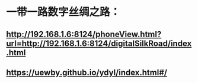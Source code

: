 # 一带一路数字丝绸之路：
## http://192.168.1.6:8124/phoneView.html?url=http://192.168.1.6:8124/digitalSilkRoad/index.html
## https://uewby.github.io/ydyl/index.html#/

